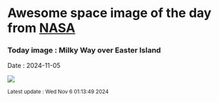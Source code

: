 
# Awesome space image of the day from [NASA](https://api.nasa.gov/)

### Today image : Milky Way over Easter Island
Date : 2024-11-05

![](https://apod.nasa.gov/apod/image/2411/IslandMoai_Dury_960.jpg)

<small>Latest update : Wed Nov  6 01:13:49 2024</small>
        